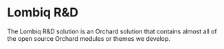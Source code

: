 # Lombiq R&D



The Lombiq R&D solution is an Orchard solution that contains almost all of the open source Orchard modules or themes we develop.